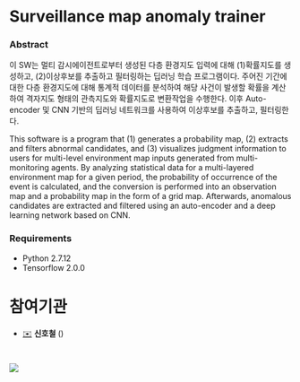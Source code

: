 # Surveillance map anomaly trainer 

### Abstract
이 SW는 멀티 감시에이전트로부터 생성된 다층 환경지도 입력에 대해 (1)확률지도를 생성하고, (2)이상후보를 추출하고 필터링하는 딥러닝 학습 프로그램이다. 주어진 기간에 대한 다층 환경지도에 대해 통계적 데이터를 분석하여 해당 사건이 발생할 확률을 계산하여 격자지도 형태의 관측지도와 확률지도로 변환작업을 수행한다. 이후 Auto-encoder 및 CNN 기반의 딥러닝 네트워크를 사용하여 이상후보를 추출하고, 필터링한다.

This software is a program that (1) generates a probability map, (2) extracts and filters abnormal candidates, and (3) visualizes judgment information to users for multi-level environment map inputs generated from multi-monitoring agents. By analyzing statistical data for a multi-layered environment map for a given period, the probability of occurrence of the event is calculated, and the conversion is performed into an observation map and a probability map in the form of a grid map. Afterwards, anomalous candidates are extracted and filtered using an auto-encoder and a deep learning network based on CNN. 

### 

### Requirements
* Python 2.7.12 
* Tensorflow 2.0.0

# 참여기관
* [✉️](mailto:creatrix@etri.re.kr) __신호철__ ()
#
![](https://www.etri.re.kr/images/kor/sub5/signature08.png)
